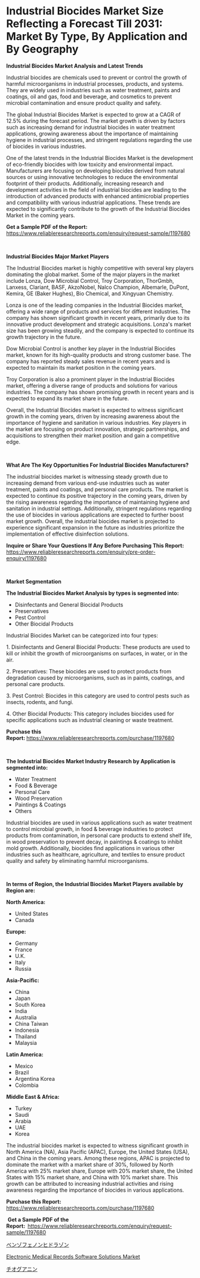 <p><h1>Industrial Biocides Market Size Reflecting a Forecast Till 2031: Market By Type, By Application and By Geography</h1></p><p><strong>Industrial Biocides Market Analysis and Latest Trends</strong></p>
<p><p>Industrial biocides are chemicals used to prevent or control the growth of harmful microorganisms in industrial processes, products, and systems. They are widely used in industries such as water treatment, paints and coatings, oil and gas, food and beverage, and cosmetics to prevent microbial contamination and ensure product quality and safety.</p><p>The global Industrial Biocides Market is expected to grow at a CAGR of 12.5% during the forecast period. The market growth is driven by factors such as increasing demand for industrial biocides in water treatment applications, growing awareness about the importance of maintaining hygiene in industrial processes, and stringent regulations regarding the use of biocides in various industries.</p><p>One of the latest trends in the Industrial Biocides Market is the development of eco-friendly biocides with low toxicity and environmental impact. Manufacturers are focusing on developing biocides derived from natural sources or using innovative technologies to reduce the environmental footprint of their products. Additionally, increasing research and development activities in the field of industrial biocides are leading to the introduction of advanced products with enhanced antimicrobial properties and compatibility with various industrial applications. These trends are expected to significantly contribute to the growth of the Industrial Biocides Market in the coming years.</p></p>
<p><strong>Get a Sample PDF of the Report:&nbsp;</strong> <a href="https://www.reliableresearchreports.com/enquiry/request-sample/1197680">https://www.reliableresearchreports.com/enquiry/request-sample/1197680</a></p>
<p>&nbsp;</p>
<p><strong>Industrial Biocides Major Market Players</strong></p>
<p><p>The Industrial Biocides market is highly competitive with several key players dominating the global market. Some of the major players in the market include Lonza, Dow Microbial Control, Troy Corporation, ThorGmbh, Lanxess, Clariant, BASF, AkzoNobel, Nalco Champion, Albemarle, DuPont, Kemira, GE (Baker Hughes), Bio Chemical, and Xingyuan Chemistry.</p><p>Lonza is one of the leading companies in the Industrial Biocides market, offering a wide range of products and services for different industries. The company has shown significant growth in recent years, primarily due to its innovative product development and strategic acquisitions. Lonza's market size has been growing steadily, and the company is expected to continue its growth trajectory in the future.</p><p>Dow Microbial Control is another key player in the Industrial Biocides market, known for its high-quality products and strong customer base. The company has reported steady sales revenue in recent years and is expected to maintain its market position in the coming years.</p><p>Troy Corporation is also a prominent player in the Industrial Biocides market, offering a diverse range of products and solutions for various industries. The company has shown promising growth in recent years and is expected to expand its market share in the future.</p><p>Overall, the Industrial Biocides market is expected to witness significant growth in the coming years, driven by increasing awareness about the importance of hygiene and sanitation in various industries. Key players in the market are focusing on product innovation, strategic partnerships, and acquisitions to strengthen their market position and gain a competitive edge.</p></p>
<p>&nbsp;</p>
<p><strong>What Are The Key Opportunities For Industrial Biocides Manufacturers?</strong></p>
<p><p>The industrial biocides market is witnessing steady growth due to increasing demand from various end-use industries such as water treatment, paints and coatings, and personal care products. The market is expected to continue its positive trajectory in the coming years, driven by the rising awareness regarding the importance of maintaining hygiene and sanitation in industrial settings. Additionally, stringent regulations regarding the use of biocides in various applications are expected to further boost market growth. Overall, the industrial biocides market is projected to experience significant expansion in the future as industries prioritize the implementation of effective disinfection solutions.</p></p>
<p><strong>Inquire or Share Your Questions If Any Before Purchasing This Report:</strong> <a href="https://www.reliableresearchreports.com/enquiry/pre-order-enquiry/1197680">https://www.reliableresearchreports.com/enquiry/pre-order-enquiry/1197680</a></p>
<p>&nbsp;</p>
<p><strong>Market Segmentation</strong></p>
<p><strong>The Industrial Biocides Market Analysis by types is segmented into:</strong></p>
<p><ul><li>Disinfectants and General Biocidal Products</li><li>Preservatives</li><li>Pest Control</li><li>Other Biocidal Products</li></ul></p>
<p><p>Industrial Biocides Market can be categorized into four types:</p><p>1. Disinfectants and General Biocidal Products: These products are used to kill or inhibit the growth of microorganisms on surfaces, in water, or in the air.</p><p>2. Preservatives: These biocides are used to protect products from degradation caused by microorganisms, such as in paints, coatings, and personal care products.</p><p>3. Pest Control: Biocides in this category are used to control pests such as insects, rodents, and fungi.</p><p>4. Other Biocidal Products: This category includes biocides used for specific applications such as industrial cleaning or waste treatment.</p></p>
<p><strong>Purchase this Report:&nbsp;</strong><a href="https://www.reliableresearchreports.com/purchase/1197680">https://www.reliableresearchreports.com/purchase/1197680</a></p>
<p>&nbsp;</p>
<p><strong>The Industrial Biocides Market Industry Research by Application is segmented into:</strong></p>
<p><ul><li>Water Treatment</li><li>Food & Beverage</li><li>Personal Care</li><li>Wood Preservation</li><li>Paintings & Coatings</li><li>Others</li></ul></p>
<p><p>Industrial biocides are used in various applications such as water treatment to control microbial growth, in food & beverage industries to protect products from contamination, in personal care products to extend shelf life, in wood preservation to prevent decay, in paintings & coatings to inhibit mold growth. Additionally, biocides find applications in various other industries such as healthcare, agriculture, and textiles to ensure product quality and safety by eliminating harmful microorganisms.</p></p>
<p>&nbsp;</p>
<p><strong>In terms of Region, the Industrial Biocides Market Players available by Region are:</strong></p>
<p>
    <p> <strong> North America: </strong>
        <ul>
            <li>United States</li>
            <li>Canada</li>
        </ul>
        </p> 
    <p> <strong> Europe: </strong>
        <ul>
            <li>Germany</li>
            <li>France</li>
            <li>U.K.</li>
            <li>Italy</li>
            <li>Russia</li>
        </ul>
        </p> 
    <p> <strong> Asia-Pacific: </strong>
        <ul>
            <li>China</li>
            <li>Japan</li>
            <li>South Korea</li>
            <li>India</li>
            <li>Australia</li>
            <li>China Taiwan</li>
            <li>Indonesia</li>
            <li>Thailand</li>
            <li>Malaysia</li>
        </ul>
        </p> 
    <p> <strong> Latin America: </strong>
        <ul>
            <li>Mexico</li>
            <li>Brazil</li>
            <li>Argentina Korea</li>
            <li>Colombia</li>
        </ul>
        </p> 
    <p> <strong> Middle East & Africa: </strong>
        <ul>
            <li>Turkey</li>
            <li>Saudi</li>
            <li>Arabia</li>
            <li>UAE</li>
            <li>Korea</li>
        </ul>
    </p>
    </p>
<p><p>The industrial biocides market is expected to witness significant growth in North America (NA), Asia Pacific (APAC), Europe, the United States (USA), and China in the coming years. Among these regions, APAC is projected to dominate the market with a market share of 30%, followed by North America with 25% market share, Europe with 20% market share, the United States with 15% market share, and China with 10% market share. This growth can be attributed to increasing industrial activities and rising awareness regarding the importance of biocides in various applications.</p></p>
<p><strong>Purchase this Report: </strong><a href="https://www.reliableresearchreports.com/purchase/1197680">https://www.reliableresearchreports.com/purchase/1197680</a></p>
<p>&nbsp;<strong>Get a Sample PDF of the Report:&nbsp;&nbsp;</strong><a href="https://www.reliableresearchreports.com/enquiry/request-sample/1197680">https://www.reliableresearchreports.com/enquiry/request-sample/1197680</a></p>
<p><strong></strong></p>
<p><p><a href="https://medium.com/@barbarakss89/%E3%83%99%E3%83%B3%E3%82%BE%E3%83%95%E3%82%A7%E3%83%8E%E3%83%B3%E3%83%92%E3%83%89%E3%83%A9%E3%82%BE%E3%83%B3%E5%B8%82%E5%A0%B4-%E7%AB%B6%E4%BA%89%E5%88%86%E6%9E%90-%E5%B8%82%E5%A0%B4%E5%8B%95%E5%90%91-2031%E5%B9%B4%E3%81%BE%E3%81%A7%E3%81%AE%E4%BA%88%E6%B8%AC-67eef8e4e237">ベンゾフェノンヒドラゾン</a></p><p><a href="https://view.publitas.com/reportprime-1/electronic-medical-records-software-solutions-market-size-share-trends-analysis-report-by-material-by-type-by-end-user-by-region-and-segment-forecasts-2023-2030/">Electronic Medical Records Software Solutions Market</a></p><p><a href="https://medium.com/@barbarakss89/%E3%83%81%E3%82%AA%E3%82%B0%E3%82%A2%E3%83%8B%E3%83%B3%E5%B8%82%E5%A0%B4-%E7%AB%B6%E4%BA%89%E5%88%86%E6%9E%90-%E5%B8%82%E5%A0%B4%E5%8B%95%E5%90%91-2031%E5%B9%B4%E3%81%BE%E3%81%A7%E3%81%AE%E4%BA%88%E6%B8%AC-b0baed9ade80">チオグアニン</a></p></p>